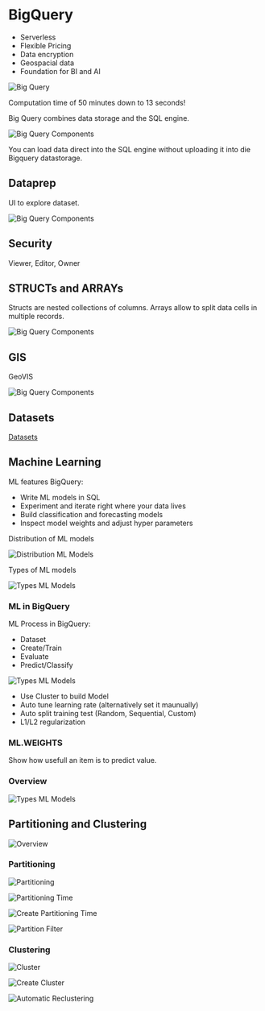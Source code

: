 # BigQuery

* Serverless
* Flexible Pricing
* Data encryption
* Geospacial data
* Foundation for BI and AI
<a/>

![Big Query](../../img/gcp_bigquery_architecture.png)

Computation time of 50 minutes down to 13 seconds!

Big Query combines data storage and the SQL engine.
  
![Big Query Components](../../img/gcp_bigquery_1.png)
  
You can load data direct into the SQL engine without uploading it into die Bigquery datastorage. 
  
## Dataprep
  
UI to explore dataset.
  
![Big Query Components](../../img/gcp_bigquery_2.png)
  
## Security
  
Viewer, Editor, Owner

## STRUCTs and ARRAYs

Structs are nested collections of columns. Arrays allow to split data cells in multiple records.

![Big Query Components](../../img/gcp_bigquery_3.png)
  
## GIS
  
GeoVIS

![Big Query Components](../../img/gcp_bigquery_4.png)
 
## Datasets
  
[Datasets](https://console.cloud.google.com/marketplace/browse?filter=solution-type:dataset)

## Machine Learning
           
ML features BigQuery:
* Write ML models in SQL
* Experiment and iterate right where your data lives
* Build classification and forecasting models
* Inspect model weights and adjust hyper parameters
           
Distribution of ML models

![Distribution ML Models](../../img/gcp_bigquery_5.png)

Types of ML models

![Types ML Models](../../img/gcp_bigquery_6.png)

### ML in BigQuery
           
ML Process in BigQuery:
* Dataset
* Create/Train
* Evaluate
* Predict/Classify

![Types ML Models](../../img/gcp_bigquery_9.png)
           
* Use Cluster to build Model
* Auto tune learning rate (alternatively set it maunually)
* Auto split training test (Random, Sequential, Custom)
* L1/L2 regularization

### ML.WEIGHTS

Show how usefull an item is to predict value.
           
### Overview
           
![Types ML Models](../../img/gcp_bigquery_10.png)

## Partitioning and Clustering

![Overview](../../img/gcp_bigquery_18.png)

### Partitioning

![Partitioning](../../img/gcp_bigquery_11.png)  

![Partitioning Time](../../img/gcp_bigquery_12.png)  

![Create Partitioning Time](../../img/gcp_bigquery_13.png)  

![Partition Filter](../../img/gcp_bigquery_14.png)

### Clustering

![Cluster](../../img/gcp_bigquery_15.png)  

![Create Cluster](../../img/gcp_bigquery_16.png)  

![Automatic Reclustering](../../img/gcp_bigquery_17.png)
